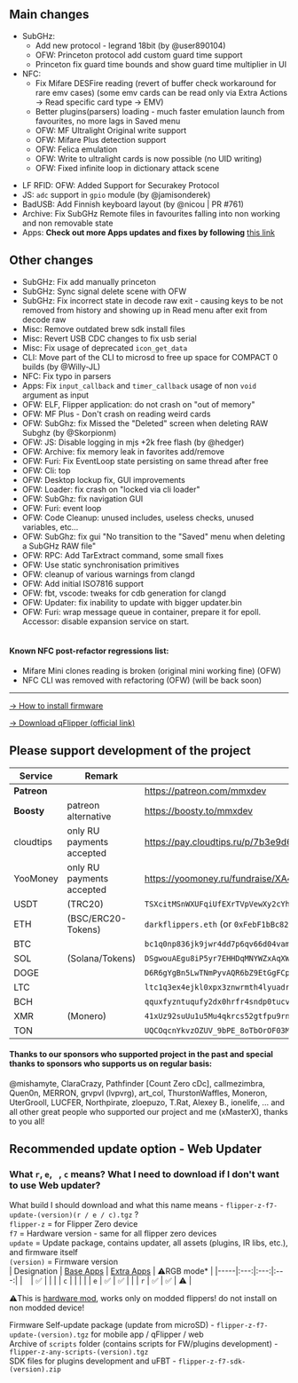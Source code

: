 ## Main changes
- SubGHz:
    - Add new protocol - legrand 18bit (by @user890104)
    - OFW: Princeton protocol add custom guard time support
    - Princeton fix guard time bounds and show guard time multiplier in UI
- NFC:
    - Fix Mifare DESFire reading (revert of buffer check workaround for rare emv cases) (some emv cards can be read only via Extra Actions -> Read specific card type -> EMV)
    - Better plugins(parsers) loading - much faster emulation launch from favourites, no more lags in Saved menu
    - OFW: MF Ultralight Original write support 
    - OFW: Mifare Plus detection support 
    - OFW: Felica emulation
    - OFW: Write to ultralight cards is now possible (no UID writing)
    - OFW: Fixed infinite loop in dictionary attack scene
* LF RFID: OFW: Added Support for Securakey Protocol
* JS: `adc` support in `gpio` module (by @jamisonderek)
* BadUSB: Add Finnish keyboard layout (by @nicou | PR #761)
* Archive: Fix SubGHz Remote files in favourites falling into non working and non removable state
* Apps: **Check out more Apps updates and fixes by following** [this link](https://github.com/xMasterX/all-the-plugins/commits/dev)
## Other changes
* SubGHz: Fix add manually princeton
* SubGHz: Sync signal delete scene with OFW
* SubGHz: Fix incorrect state in decode raw exit - causing keys to be not removed from history and showing up in Read menu after exit from decode raw
* Misc: Remove outdated brew sdk install files
* Misc: Revert USB CDC changes to fix usb serial
* Misc: Fix usage of deprecated `icon_get_data`
* CLI: Move part of the CLI to microsd to free up space for COMPACT 0 builds (by @Willy-JL)
* NFC: Fix typo in parsers
* Apps: Fix `input_callback` and `timer_callback` usage of non `void` argument as input
* OFW: ELF, Flipper application: do not crash on "out of memory"
* OFW: MF Plus - Don't crash on reading weird cards 
* OFW: SubGhz: fix Missed the "Deleted" screen when deleting RAW Subghz (by @Skorpionm)
* OFW: JS: Disable logging in mjs +2k free flash (by @hedger)
* OFW: Archive: fix memory leak in favorites add/remove
* OFW: Furi: Fix EventLoop state persisting on same thread after free
* OFW: Cli: top 
* OFW: Desktop lockup fix, GUI improvements
* OFW: Loader: fix crash on "locked via cli loader"
* OFW: SubGhz: fix navigation GUI
* OFW: Furi: event loop
* OFW: Code Cleanup: unused includes, useless checks, unused variables, etc...
* OFW: SubGhz: fix gui "No transition to the "Saved" menu when deleting a SubGHz RAW file"
* OFW: RPC: Add TarExtract command, some small fixes
* OFW: Use static synchronisation primitives
* OFW: cleanup of various warnings from clangd
* OFW: Add initial ISO7816 support
* OFW: fbt, vscode: tweaks for cdb generation for clangd
* OFW: Updater: fix inability to update with bigger updater.bin
* OFW: Furi: wrap message queue in container, prepare it for epoll. Accessor: disable expansion service on start.
<br><br>
#### Known NFC post-refactor regressions list: 
- Mifare Mini clones reading is broken (original mini working fine) (OFW)
- NFC CLI was removed with refactoring (OFW) (will be back soon)

----

[-> How to install firmware](https://github.com/DarkFlippers/unleashed-firmware/blob/dev/documentation/HowToInstall.md)

[-> Download qFlipper (official link)](https://flipperzero.one/update)

## Please support development of the project
|Service|Remark|Link/Wallet|
|-|-|-|
|**Patreon**||https://patreon.com/mmxdev|
|**Boosty**|patreon alternative|https://boosty.to/mmxdev|
|cloudtips|only RU payments accepted|https://pay.cloudtips.ru/p/7b3e9d65|
|YooMoney|only RU payments accepted|https://yoomoney.ru/fundraise/XA49mgQLPA0.221209|
|USDT|(TRC20)|`TSXcitMSnWXUFqiUfEXrTVpVewXy2cYhrs`|
|ETH|(BSC/ERC20-Tokens)|`darkflippers.eth` (or `0xFebF1bBc8229418FF2408C07AF6Afa49152fEc6a`)|
|BTC||`bc1q0np836jk9jwr4dd7p6qv66d04vamtqkxrecck9`|
|SOL|(Solana/Tokens)|`DSgwouAEgu8iP5yr7EHHDqMNYWZxAqXWsTEeqCAXGLj8`|
|DOGE||`D6R6gYgBn5LwTNmPyvAQR6bZ9EtGgFCpvv`|
|LTC||`ltc1q3ex4ejkl0xpx3znwrmth4lyuadr5qgv8tmq8z9`|
|BCH||`qquxfyzntuqufy2dx0hrfr4sndp0tucvky4sw8qyu3`|
|XMR|(Monero)| `41xUz92suUu1u5Mu4qkrcs52gtfpu9rnZRdBpCJ244KRHf6xXSvVFevdf2cnjS7RAeYr5hn9MsEfxKoFDRSctFjG5fv1Mhn`|
|TON||`UQCOqcnYkvzOZUV_9bPE_8oTbOrOF03MnF-VcJyjisTZmsxa`|

#### Thanks to our sponsors who supported project in the past and special thanks to sponsors who supports us on regular basis:
@mishamyte, ClaraCrazy, Pathfinder [Count Zero cDc], callmezimbra, Quen0n, MERRON, grvpvl (lvpvrg), art_col, ThurstonWaffles, Moneron, UterGrooll, LUCFER, Northpirate, zloepuzo, T.Rat, Alexey B., ionelife, ...
and all other great people who supported our project and me (xMasterX), thanks to you all!


## **Recommended update option - Web Updater**

### What `r`, `e`, ` `, `c` means? What I need to download if I don't want to use Web updater?
What build I should download and what this name means - `flipper-z-f7-update-(version)(r / e / c).tgz` ? <br>
`flipper-z` = for Flipper Zero device<br>
`f7` = Hardware version - same for all flipper zero devices<br>
`update` = Update package, contains updater, all assets (plugins, IR libs, etc.), and firmware itself<br>
`(version)` = Firmware version<br>
| Designation | [Base Apps](https://github.com/xMasterX/all-the-plugins#default-pack) | [Extra Apps](https://github.com/xMasterX/all-the-plugins#extra-pack) | ⚠️RGB mode* |
|-----|:---:|:---:|:---:|
| ` ` | ✅ |  |  |
| `c` |  |  |  |
| `e` | ✅ | ✅ |  |
| `r` | ✅ | ✅ | ⚠️ |

⚠️This is [hardware mod](https://github.com/quen0n/flipperzero-firmware-rgb#readme), works only on modded flippers! do not install on non modded device!

Firmware Self-update package (update from microSD) - `flipper-z-f7-update-(version).tgz` for mobile app / qFlipper / web<br>
Archive of `scripts` folder (contains scripts for FW/plugins development) - `flipper-z-any-scripts-(version).tgz`<br>
SDK files for plugins development and uFBT - `flipper-z-f7-sdk-(version).zip`



